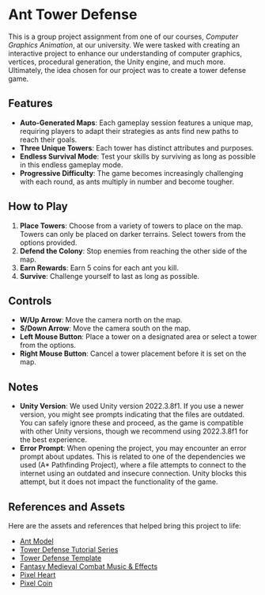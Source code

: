 # Ant Tower Defense

This is a group project assignment from one of our courses, *Computer Graphics Animation*, at our university. We were tasked with creating an interactive project to enhance our understanding of computer graphics, vertices, procedural generation, the Unity engine, and much more. Ultimately, the idea chosen for our project was to create a tower defense game.  

## Features  

- **Auto-Generated Maps**: Each gameplay session features a unique map, requiring players to adapt their strategies as ants find new paths to reach their goals.  
- **Three Unique Towers**: Each tower has distinct attributes and purposes.  
- **Endless Survival Mode**: Test your skills by surviving as long as possible in this endless gameplay mode.  
- **Progressive Difficulty**: The game becomes increasingly challenging with each round, as ants multiply in number and become tougher.  

## How to Play  

1. **Place Towers**: Choose from a variety of towers to place on the map. Towers can only be placed on darker terrains. Select towers from the options provided.  
2. **Defend the Colony**: Stop enemies from reaching the other side of the map.  
3. **Earn Rewards**: Earn 5 coins for each ant you kill.  
4. **Survive**: Challenge yourself to last as long as possible.  

## Controls  

- **W/Up Arrow**: Move the camera north on the map.  
- **S/Down Arrow**: Move the camera south on the map.  
- **Left Mouse Button**: Place a tower on a designated area or select a tower from the options.  
- **Right Mouse Button**: Cancel a tower placement before it is set on the map.  

## Notes  

- **Unity Version**: We used Unity version 2022.3.8f1. If you use a newer version, you might see prompts indicating that the files are outdated. You can safely ignore these and proceed, as the game is compatible with other Unity versions, though we recommend using 2022.3.8f1 for the best experience.  
- **Error Prompt**: When opening the project, you may encounter an error prompt about updates. This is related to one of the dependencies we used (A* Pathfinding Project), where a file attempts to connect to the internet using an outdated and insecure connection. Unity blocks this attempt, but it does not impact the functionality of the game.  

## References and Assets  

Here are the assets and references that helped bring this project to life:  

- [Ant Model](https://sketchfab.com/3d-models/ant-dab7080251674ef98fc83b7604be2ffc)  
- [Tower Defense Tutorial Series](https://www.youtube.com/watch?v=DBjd7NHMgOE)  
- [Tower Defense Template](https://assetstore.unity.com/packages/essentials/tutorial-projects/tower-defense-template-107692)  
- [Fantasy Medieval Combat Music & Effects](https://assetstore.unity.com/packages/audio/music/orchestral/fantasy-medieval-combat-298404)  
- [Pixel Heart](https://www.shutterstock.com/image-vector/heart-pixel-8-bit-2479934871)  
- [Pixel Coin](https://pngtree.com/freepng/coin-pixel-art-illustration-suitable-for-icons-game-assets-etc_8533568.html)  
